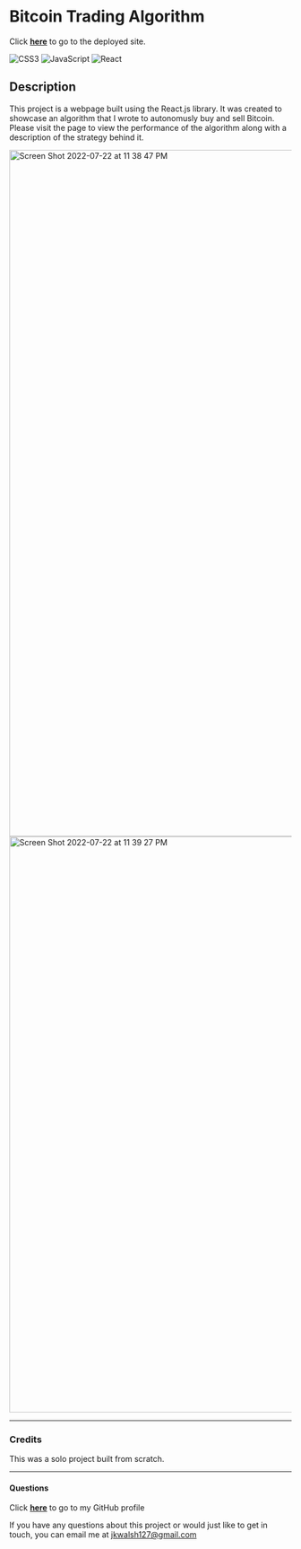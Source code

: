# Bitcoin Trading Algorithm

Click <a href="https://jkwalsh127.github.io/btc-bot/" target="_blank">**here**<a> to go to the deployed site.

![CSS3](https://img.shields.io/badge/css3-%231572B6.svg?style=for-the-badge&logo=css3&logoColor=white)
![JavaScript](https://img.shields.io/badge/javascript-%23323330.svg?style=for-the-badge&logo=javascript&logoColor=%23F7DF1E)
![React](https://img.shields.io/badge/react-%2320232a.svg?style=for-the-badge&logo=react&logoColor=%2361DAFB)

## Description
This project is a webpage built using the React.js library. It was created to showcase an algorithm that I wrote to autonomusly buy and sell Bitcoin. Please visit the page to view the performance of the algorithm along with a description of the strategy behind it. 

<img width="1224" alt="Screen Shot 2022-07-22 at 11 38 47 PM" src="https://user-images.githubusercontent.com/101354032/180593731-eccfa877-2d91-4d0f-a0d8-d4a43a35724e.png">
<img width="1027" alt="Screen Shot 2022-07-22 at 11 39 27 PM" src="https://user-images.githubusercontent.com/101354032/180593734-94722f78-96ad-4be5-909e-e4e51958145a.png">

---
### Credits
This was a solo project built from scratch.

---
#### Questions
Click <a href="https://github.com/jkwalsh127" target="_blank">**here**<a> to go to my GitHub profile

If you have any questions about this project or would just like to get in touch, you can email me at <a href="mailto:jkwalsh127@gmail.com" target="_blank">jkwalsh127@gmail.com</a>
